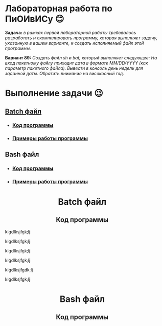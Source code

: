 # Лабораторная работа по ПиОИвИСу :blush:
__Задача:__ _в рамках первой лабораторной работы требовалось разработать и скомпилировать программу, которая выполняет задачу, указанную в вашем варианте, и создать исполняемый файл этой программы._

__Вариант 89:__ _Создать файл sh и bat, который выполняет следующее: 
На вход пакетному файлу приходит дата в формате MM/DD/YYYY (как параметр пакетного файла). Вывести в консоль день недели для заданной даты. Обратить внимание на високосный год._

# Выполнение задачи &#128521;
[<h2>Batch файл</h2>](#batch)
<ul>
  <li><h3><a href="#batch_code">Код программы</a></h3></li>
  <li><h3><a href="#batch_example">Примеры работы программы</a></h3></li>
</ul>
<h2>Bash файл</h2>
<ul>
  <li><h3><a href="#bash_code">Код программы</a></h3></li>
  <li><h3><a href="#bash_example">Примеры работы программы</a></h3></li>
</ul>
<h1 id="batch" align="center">Batch файл</h1>
<h2 id="batch_code" align="center">Код программы</h2>
<p>klgdlksjfgk;lj</p>
<p>klgdlksjfgk;lj</p>
<p>klgdlksjfgk;lj</p>
<p>klgdlksjfgk;lj</p>
<p>klgdlksjfgdk;lj</p>
<p>klgdlksjfgk;lj</p>
<h1 id="bash" align="center">Bash файл</h1>
<h2 id="bash_code" align="center">Код программы</h2>

